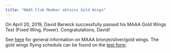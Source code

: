 ```yaml
---
title: "NAAS Club Member obtains Gold Wings"
---
```


On April 20, 2019, David Barwick successfully passed his MAAA Gold Wings
Test (Fixed Wing, Power). Congratulations, David! 


See [here](https://www.maaa.asn.au/membership/wings) for general information
on MAAA bronze/silver/gold wings. The gold wings flying schedule can be found
on the [test form](https://www.maaa.asn.au/images/pdfs/forms/Form-017-POWER-GOLD-WINGS.pdf).

